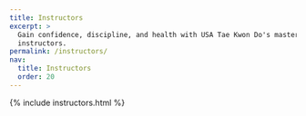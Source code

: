 ```yaml
---
title: Instructors
excerpt: >
  Gain confidence, discipline, and health with USA Tae Kwon Do's master
  instructors.
permalink: /instructors/
nav:
  title: Instructors
  order: 20
---
```


{% include instructors.html %}
